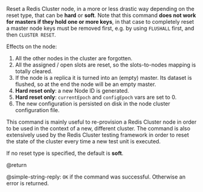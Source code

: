 Reset a Redis Cluster node, in a more or less drastic way depending on the reset
type, that can be **hard** or **soft**. Note that this command **does not work
for masters if they hold one or more keys**, in that case to completely reset a
master node keys must be removed first, e.g. by using `FLUSHALL` first, and then
`CLUSTER RESET`.

Effects on the node:

1. All the other nodes in the cluster are forgotten.
2. All the assigned / open slots are reset, so the slots-to-nodes mapping is
   totally cleared.
3. If the node is a replica it is turned into an (empty) master. Its dataset is
   flushed, so at the end the node will be an empty master.
4. **Hard reset only**: a new Node ID is generated.
5. **Hard reset only**: `currentEpoch` and `configEpoch` vars are set to 0.
6. The new configuration is persisted on disk in the node cluster configuration
   file.

This command is mainly useful to re-provision a Redis Cluster node in order to
be used in the context of a new, different cluster. The command is also
extensively used by the Redis Cluster testing framework in order to reset the
state of the cluster every time a new test unit is executed.

If no reset type is specified, the default is **soft**.

@return

@simple-string-reply: `OK` if the command was successful. Otherwise an error is
returned.
